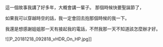 這一個故事我講了好多年，大概會講一輩子。
那個時候快要聖誕節了，

如果我可以穿越時空的話，我一定會回去抱那個時候的我一下。

我還是想感謝姐姐那一天有接起我的電話，不然我那一天不知道該怎麼辦才好。

![[P_20181218_092818_vHDR_On_HP.jpg]]